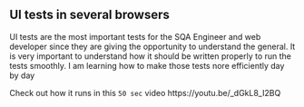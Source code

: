 <html>
  
  <body>
  
  <h2>UI tests in several browsers</h2>
  
  <div>
  <p>UI tests are the most important tests for the SQA Engineer and web developer since they are giving the opportunity to understand the general. It is very important to understand how it should be written properly to run the tests smoothly. I am learning how to make those tests nore efficiently day by day</p>
  
  <p>Check out how it runs in this <code>50 sec</code> video https://youtu.be/_dGkL8_I2BQ</p>
  </div>
  </body>
  
 </html>
